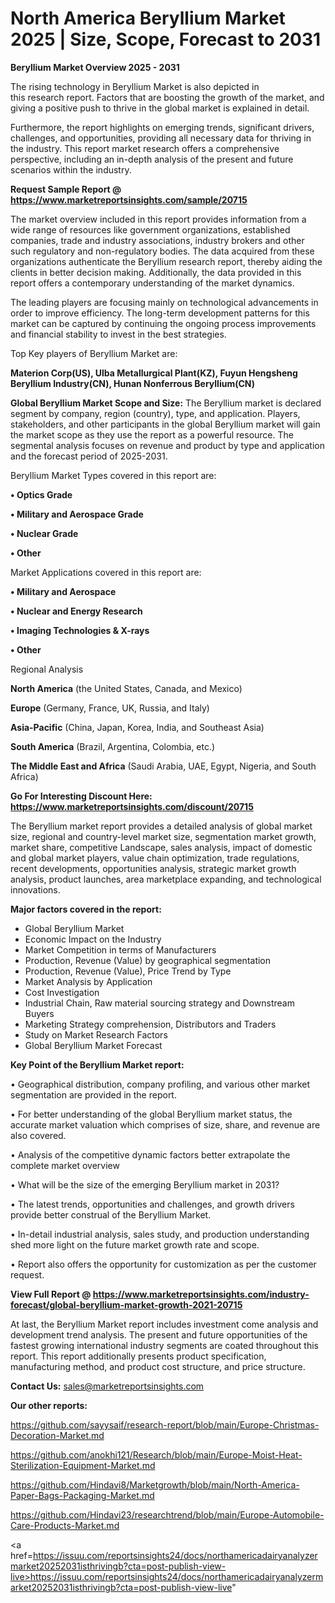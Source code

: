 # North America Beryllium Market 2025 | Size, Scope, Forecast to 2031

<Strong> Beryllium Market Overview 2025 - 2031</strong>

The rising technology in Beryllium Market is also depicted in this research report. Factors that are boosting the growth of the market, and giving a positive push to thrive in the global market is explained in detail.

Furthermore, the report highlights on emerging trends, significant drivers, challenges, and opportunities, providing all necessary data for thriving in the industry. This report market research offers a comprehensive perspective, including an in-depth analysis of the present and future scenarios within the industry.

<strong>Request Sample Report @ <a href=https://www.marketreportsinsights.com/sample/20715>https://www.marketreportsinsights.com/sample/20715</a></strong>

The market overview included in this report provides information from a wide range of resources like government organizations, established companies, trade and industry associations, industry brokers and other such regulatory and non-regulatory bodies. The data acquired from these organizations authenticate the Beryllium research report, thereby aiding the clients in better decision making. Additionally, the data provided in this report offers a contemporary understanding of the market dynamics.

The leading players are focusing mainly on technological advancements in order to improve efficiency. The long-term development patterns for this market can be captured by continuing the ongoing process improvements and financial stability to invest in the best strategies.

Top Key players of Beryllium Market are:

<strong>Materion Corp(US), Ulba Metallurgical Plant(KZ), Fuyun Hengsheng Beryllium Industry(CN), Hunan Nonferrous Beryllium(CN)</strong>

<strong><b>Global Beryllium Market Scope and Size:</b></strong>
The Beryllium market is declared segment by company, region (country), type, and application. Players, stakeholders, and other participants in the global Beryllium market will gain the market scope as they use the report as a powerful resource. The segmental analysis focuses on revenue and product by type and application and the forecast period of 2025-2031.

Beryllium Market Types covered in this report are:

<strong>• Optics Grade

• Military and Aerospace Grade

• Nuclear Grade

• Other</strong>

Market Applications covered in this report are:

<strong>• Military and Aerospace

• Nuclear and Energy Research

• Imaging Technologies & X-rays

• Other</strong> 

Regional Analysis

<strong>North America</strong> (the United States, Canada, and Mexico)

<strong>Europe</strong> (Germany, France, UK, Russia, and Italy)

<strong>Asia-Pacific</strong> (China, Japan, Korea, India, and Southeast Asia)

<strong>South America</strong> (Brazil, Argentina, Colombia, etc.)

<strong>The Middle East and Africa</strong> (Saudi Arabia, UAE, Egypt, Nigeria, and South Africa)

<strong>Go For Interesting Discount Here: <a href=https://www.marketreportsinsights.com/discount/20715>https://www.marketreportsinsights.com/discount/20715</a></strong>

The Beryllium market report provides a detailed analysis of global market size, regional and country-level market size, segmentation market growth, market share, competitive Landscape, sales analysis, impact of domestic and global market players, value chain optimization, trade regulations, recent developments, opportunities analysis, strategic market growth analysis, product launches, area marketplace expanding, and technological innovations.

<strong><b>Major factors covered in the report:</b></strong>
<ul>
  <li>Global Beryllium Market </li>
  <li>Economic Impact on the Industry</li>
  <li>Market Competition in terms of Manufacturers</li>
  <li>Production, Revenue (Value) by geographical segmentation</li>
  <li>Production, Revenue (Value), Price Trend by Type</li>
  <li>Market Analysis by Application</li>
  <li>Cost Investigation</li>
  <li>Industrial Chain, Raw material sourcing strategy and Downstream Buyers</li>
  <li>Marketing Strategy comprehension, Distributors and Traders</li>
  <li>Study on Market Research Factors</li>
  <li>Global Beryllium Market Forecast</li>
</ul>

<strong><b>Key Point of the Beryllium Market report:</b></strong>

• Geographical distribution, company profiling, and various other market segmentation are provided in the report.

• For better understanding of the global Beryllium market status, the accurate market valuation which comprises of size, share, and revenue are also covered.

• Analysis of the competitive dynamic factors better extrapolate the complete market overview

• What will be the size of the emerging Beryllium market in 2031?

• The latest trends, opportunities and challenges, and growth drivers provide better construal of the Beryllium Market.

• In-detail industrial analysis, sales study, and production understanding shed more light on the future market growth rate and scope.

• Report also offers the opportunity for customization as per the customer request.

<strong><b>View Full Report @ <a href=https://www.marketreportsinsights.com/industry-forecast/global-beryllium-market-growth-2021-20715>https://www.marketreportsinsights.com/industry-forecast/global-beryllium-market-growth-2021-20715</a></b></strong>


At last, the Beryllium Market report includes investment come analysis and development trend analysis. The present and future opportunities of the fastest growing international industry segments are coated throughout this report. This report additionally presents product specification, manufacturing method, and product cost structure, and price structure.

<strong>Contact Us:</strong>
sales@marketreportsinsights.com

<strong>Our other reports:</strong>

<a href=https://github.com/sayysaif/research-report/blob/main/Europe-Christmas-Decoration-Market.md>https://github.com/sayysaif/research-report/blob/main/Europe-Christmas-Decoration-Market.md</a>

<a href=https://github.com/anokhi121/Research/blob/main/Europe-Moist-Heat-Sterilization-Equipment-Market.md>https://github.com/anokhi121/Research/blob/main/Europe-Moist-Heat-Sterilization-Equipment-Market.md</a>

<a href=https://github.com/Hindavi8/Marketgrowth/blob/main/North-America-Paper-Bags-Packaging-Market.md>https://github.com/Hindavi8/Marketgrowth/blob/main/North-America-Paper-Bags-Packaging-Market.md</a>

<a href=https://github.com/Hindavi23/researchtrend/blob/main/Europe-Automobile-Care-Products-Market.md>https://github.com/Hindavi23/researchtrend/blob/main/Europe-Automobile-Care-Products-Market.md</a>

<a href=https://issuu.com/reportsinsights24/docs/northamericadairyanalyzermarket20252031isthrivingb?cta=post-publish-view-live>https://issuu.com/reportsinsights24/docs/northamericadairyanalyzermarket20252031isthrivingb?cta=post-publish-view-live</a>"
